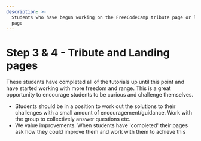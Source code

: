 ```yaml
---
description: >-
  Students who have begun working on the FreeCodeCamp tribute page or landing
  page
---
```


# Step 3 & 4 - Tribute and Landing pages

These students have completed all of the tutorials up until this point and have started working with more freedom and range. This is a great opportunity to encourage students to be curious and challenge themselves. 

* Students should be in a position to work out the solutions to their challenges with a small amount of encouragement/guidance. Work with the group to collectively answer questions etc. 
* We value improvements. When students have 'completed' their pages ask how they could improve them and work with them to achieve this

